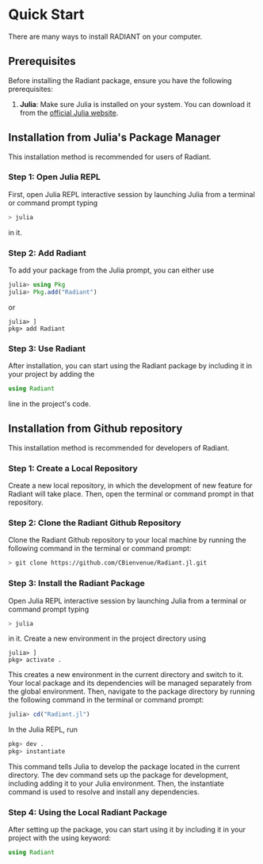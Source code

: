 # Quick Start

There are many ways to install RADIANT on your computer.

## Prerequisites

Before installing the Radiant package, ensure you have the following prerequisites:

1. **Julia**: Make sure Julia is installed on your system. You can download it from the [official Julia website](https://julialang.org/downloads/).

## Installation from Julia's Package Manager

This installation method is recommended for users of Radiant.

### Step 1: Open Julia REPL

First, open Julia REPL interactive session by launching Julia from a terminal or command prompt typing
```sh
> julia
```
in it.

### Step 2: Add Radiant

To add your package from the Julia prompt, you can either use
```julia
julia> using Pkg
julia> Pkg.add("Radiant")
```
or
```
julia> ]
pkg> add Radiant
```

### Step 3: Use Radiant

After installation, you can start using the Radiant package by including it in your project by adding the
```julia
using Radiant
```
line in the project's code.

## Installation from Github repository

This installation method is recommended for developers of Radiant.

### Step 1: Create a Local Repository

Create a new local repository, in which the development of new feature for Radiant will take place. Then, open the terminal or command prompt in that repository.

### Step 2: Clone the Radiant Github Repository

Clone the Radiant Github repository to your local machine by running the following command in the terminal or command prompt:
```sh
> git clone https://github.com/CBienvenue/Radiant.jl.git
```

### Step 3: Install the Radiant Package

Open Julia REPL interactive session by launching Julia from a terminal or command prompt typing
```sh
> julia
```
in it. Create a new environment in the project directory using
```
julia> ]
pkg> activate .
```
This creates a new environment in the current directory and switch to it. Your local package and its dependencies will be managed separately from the global environment. Then, navigate to the package directory by running the following command in the terminal or command prompt:
```julia
julia> cd("Radiant.jl")
```
In the Julia REPL, run
```julia
pkg> dev .
pkg> instantiate
```
This command tells Julia to develop the package located in the current directory. The dev command sets up the package for development, including adding it to your Julia environment. Then, the instantiate command is used to resolve and install any dependencies.

### Step 4: Using the Local Radiant Package

After setting up the package, you can start using it by including it in your project with the using keyword:
```julia
using Radiant
```
